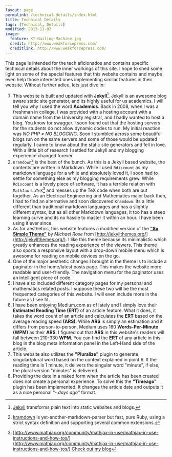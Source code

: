 ```yaml
---
layout: page
permalink: /technical-details/index.html
title: Technical Details
tags: [Technical, Details]
modified: 2013-11-02
image:
  feature: KY-Nailing-Machine.jpg
  credit: http://www.weakforcepress.com/
  creditlink: http://www.weakforcepress.com/
---
```


This page is intended for the tech aficionados and contains specific technical details about the inner workings of this site. I hope to shed some light on some of the special features that this website contains and maybe even help those interested ones implementing similar features in their website. Without further adieu, lets just dive in:

1. This website is built and updated with **Jekyll**[^1]. Jekyll is an awesome blog aware static site generator, and its highly useful for us academics. I will tell you why I used the word **Academics**. Back in 2008, when I was a freshman in college, I was provided with a hosting account with a domain name from the University registrar, and I badly wanted to host a blog. You know for swagger. I soon found out that the hosting servers for the students do not allow dynamic codes to run. My initial reaction was *NO PHP = NO BLOGGING*. Soon I stumbled across some beautiful blogs run on the same servers and some of those would be updated regularly. I came to know about the static site generators and fell in love. With a little bit of research I settled for Jekyll and my blogging experience changed forever.
1. `Kramdown`[^2] is the best of the bunch. As this is a Jekyll based website, the contents are written in Markdown. While I used `Rdiscount` as my markdown language for a while and absolutely loved it, I soon had to settle for something else as my blogging requirements grew. While `Rdiscount` is a lovely piece of software, it has a terrible relation with `MathJax-LaTeX`[^3] and messes up the TeX code when both are put together. As an Electrical Engineering and Mathematics major back then, I had to find an alternative and soon discovered `Kramdown`. Its a little different than traditional markdown languages and has a slightly different syntax, but as all other Markdown languages, it too has a steep learning curve and its no hassle to master it within an hour. I have been using it ever since.
1. As for aesthetics, this website features a modified version of the **["So Simple Theme"](http://jekyllthemes.org/themes/so-simple/)** by *Michael Rose* from [http://jekyllthemes.org/](http://jekyllthemes.org/). I like this theme because its minimalistic which greatly enhances the reading experience of the viewers. This theme also sports a responsive layout with a drop-down mobile menu which is awesome for reading on mobile devices on the go.
1. One of the major aesthetic changes I brought in the theme is to include a paginator in the home/latest posts page. This makes the website more readable and user-friendly. The navigation menu for the paginator uses an intelligent piece of code.
1. I have also included different category pages for my personal and mathematics related posts. I suppose these two will be the most frequented categories of this website. I will even include more in the future as I see fit.
1. I have been enjoying Medium.com as of lately and I simply love their **Estimated Reading Time (ERT)** of an article feature. What it does, it takes the word count of an article and calculates the **ERT** based on the average reading speed **(ARS)**. While **ARS** is simply an estimation and it differs from person-to-person, Medium uses 180 **Words-Per-Minute (WPM)** as their **ARS**. I figured out that **ARS** in this website's readers will fall between 210-330 **WPM**. You can find the **ERT** of any article in this blog in the blog meta information panel in the Left-Hand side of the article.
1. This website also utilizes the **"Pluralize"** plugin to generate singular/plural word based on the context explained in point 6. If the reading time is 1 minute, it delivers the singular word "minute", if else, the plural version "minutes" is delivered.
1. Providing the date in a naked form when the article has been created does not create a personal experience. To solve this the **"Timeago"** plugin has been implemented. It changes the article date and outputs it as a nice personal *"- days ago"* format.

[^1]: [Jekyll](http://jekyllrb.com/) transforms plain text into static websites and blogs.
[^2]: [kramdown](https://github.com/gettalong/kramdown) is yet-another-markdown-parser but fast, pure Ruby, using a strict syntax definition and supporting several common extensions.
[^3]: [http://www.mathjax.org/community/mathjax-in-use/mathjax-in-use-instructions-and-how-tos/](http://www.mathjax.org/community/mathjax-in-use/mathjax-in-use-instructions-and-how-tos/)
<a markdown="0" href="{{ site.url }}" class="btn">Check out my blog</a>
